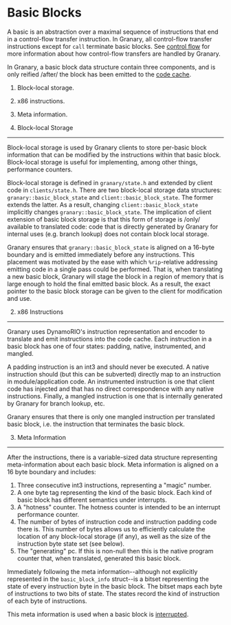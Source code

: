 Basic Blocks
============
A basic is an abstraction over a maximal sequence of instructions that end in
a control-flow transfer instruction. In Granary, all control-flow transfer
instructions except for `call` terminate basic blocks. See 
[control flow](control-flow.md) for more information about how control-flow
transfers are handled by Granary.

In Granary, a basic block data structure contain three components, and is only
reified /after/ the block has been emitted to the [code cache](code-cache.md).

1.  Block-local storage.
2.  x86 instructions.
3.  Meta information.

1. Block-local Storage
----------------------
Block-local storage is used by Granary clients to store per-basic block
information that can be modified by the instructions within that basic block.
Block-local storage is useful for implementing, among other things, performance
counters.

Block-local storage is defined in `granary/state.h` and extended by client code
in `clients/state.h`. There are two block-local storage data structures: 
`granary::basic_block_state` and `client::basic_block_state`. The former extends
the latter. As a result, changing `client::basic_block_state` implicitly
changes `granary::basic_block_state`. The implication of client extension of
basic block storage is that this form of storage is /only/ available to
translated code: code that is directly generated by Granary for internal uses
(e.g. branch lookup) does not contain block local storage.

Granary ensures that `granary::basic_block_state` is aligned on a 16-byte
boundary and is emitted immediately before any instructions. This placement was
motivated by the ease with which `%rip`-relative addressing emitting code in a
single pass could be performed. That is, when translating a new basic block,
Granary will stage the block in a region of memory that is large enough to
hold the final emitted basic block. As a result, the exact pointer to the basic
block storage can be given to the client for modification and use.

2. x86 Instructions
-------------------
Granary uses DynamoRIO's instruction representation and encoder to translate
and emit instructions into the code cache. Each instruction in a basic block
has one of four states: padding, native, instrumented, and mangled.

A padding instruction is an int3 and should never be executed. A native
instruction should (but this can be subverted) directly map to an instruction
in module/application code. An instrumented instruction is one that client code
has injected and that has no direct correspondence with any native instructions.
Finally, a mangled instruction is one that is internally generated by Granary
for branch lookup, etc.

Granary ensures that there is only one mangled instruction per translated
basic block, i.e. the instruction that terminates the basic block.

3. Meta Information
-------------------
After the instructions, there is a variable-sized data structure representing
meta-information about each basic block. Meta information is aligned on a 16
byte boundary and includes:

1.  Three consecutive int3 instructions, representing a "magic" number.
2.  A one byte tag representing the kind of the basic block. Each kind of basic
    block has different semantics under interrupts.
3.  A "hotness" counter. The hotness counter is intended to be an interrupt
    performance counter.
4.  The number of bytes of instruction code and instruction padding code there
    is. This number of bytes allows us to efficiently calculate the location of
    any block-local storage (if any), as well as the size of the instruction
    byte state set (see below).
5.  The "generating" pc. If this is non-null then this is the native program
    counter that, when translated, generated this basic block.

Immediately following the meta information--although not explicitly represented
in the `basic_block_info` struct--is a bitset representing the state of every
instruction byte in the basic block. The bitset maps each byte of instructions
to two bits of state. The states record the kind of instruction of each byte of
instructions.

This meta information is used when a basic block is [interrupted](interrupts-exceptions.md).